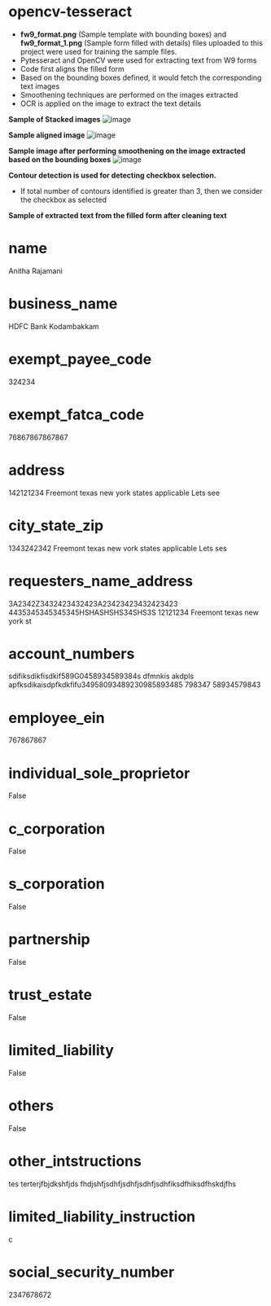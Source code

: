 # opencv-tesseract

- **fw9_format.png** (Sample template with bounding boxes) and **fw9_format_1.png** (Sample form filled with details) files uploaded to this project were used for training the sample files. 
- Pytesseract and OpenCV were used for extracting text from W9 forms 
- Code first aligns the filled form
- Based on the bounding boxes defined, it would fetch the corresponding text images
- Smoothening techniques are performed on the images extracted
- OCR is applied on the image to extract the text details

**Sample of Stacked images**
![image](https://user-images.githubusercontent.com/13603542/133975747-77b53272-e648-4442-963e-e0f36b0b9958.png)

**Sample aligned image**
![image](https://user-images.githubusercontent.com/13603542/133975834-82c393b6-0d5d-47aa-ba47-9cb74e41da24.png)


**Sample image after performing smoothening on the image extracted based on the bounding boxes**
![image](https://user-images.githubusercontent.com/13603542/133975926-128c9d64-a306-40a3-a05a-d43b777a1aa3.png)

**Contour detection is used for detecting checkbox selection.**
- If total number of contours identified is greater than 3, then we consider the checkbox as selected

**Sample of extracted text from the filled form after cleaning text**

name
====
Anitha Rajamani


business_name
=============
HDFC Bank  Kodambakkam


exempt_payee_code
=================
324234


exempt_fatca_code
=================
76867867867867


address
=======
142121234  Freemont  texas  new york states applicable  Lets see


city_state_zip
==============
1343242342 Freemont  texas  new vork states applicable  Lets ses


requesters_name_address
=======================
3A2342Z3432423432423A23423423432423423 4435345345345345HSHASHSHS34SHS3S 12121234 Freemont  texas  new york st


account_numbers
===============
sdifiksdikfisdkif589G0458934589384s dfmnkis akdpls apfksdikaisdpfkdkfifu34958093489230985893485 798347 58934579843


employee_ein
============
767867867


individual_sole_proprietor
==========================
False


c_corporation
=============
False


s_corporation
=============
False


partnership
===========
False


trust_estate
============
False


limited_liability
=================
False


others
======
False


other_intstructions
===================
tes terterjfbjdkshfjds fhdjshfjsdhfjsdhfjsdhfjsdhfiksdfhiksdfhskdjfhs 


limited_liability_instruction
=============================
c


social_security_number
======================
2347678672


